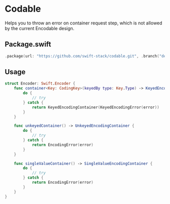 # Codable

Helps you to throw an error on container request step, which is not allowed by the current Encodable design.

## Package.swift

```swift
.package(url: "https://github.com/swift-stack/codable.git", .branch("dev"))
```

## Usage

```swift
struct Encoder: Swift.Encoder {
    func container<Key: CodingKey>(keyedBy type: Key.Type) -> KeyedEncodingContainer<Key> {
        do {
            // try
        } catch {
            return KeyedEncodingContainer(KeyedEncodingError(error))
        }
    }

    func unkeyedContainer() -> UnkeyedEncodingContainer {
        do {
            // try
        } catch {
            return EncodingError(error)
        }
    }

    func singleValueContainer() -> SingleValueEncodingContainer {
        do {
            // try
        } catch {
            return EncodingError(error)
        }
    }
}
```
